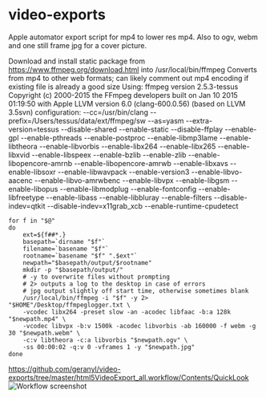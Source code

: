 # video-exports
Apple automator export script for mp4 to lower res mp4. Also to ogv, webm and one still frame jpg for a cover picture.

Download and install static package from https://www.ffmpeg.org/download.html into /usr/local/bin/ffmpeg
Converts from mp4 to other web formats; can likely comment out mp4 encoding if existing file is already a good size
Using: ffmpeg version 2.5.3-tessus Copyright (c) 2000-2015 the FFmpeg developers built on Jan 10 2015 01:19:50 with Apple LLVM version 6.0 (clang-600.0.56) (based on LLVM 3.5svn) configuration: --cc=/usr/bin/clang --prefix=/Users/tessus/data/ext/ffmpeg/sw --as=yasm --extra-version=tessus --disable-shared --enable-static --disable-ffplay --enable-gpl --enable-pthreads --enable-postproc --enable-libmp3lame --enable-libtheora --enable-libvorbis --enable-libx264 --enable-libx265 --enable-libxvid --enable-libspeex --enable-bzlib --enable-zlib --enable-libopencore-amrnb --enable-libopencore-amrwb --enable-libxavs --enable-libsoxr --enable-libwavpack --enable-version3 --enable-libvo-aacenc --enable-libvo-amrwbenc --enable-libvpx --enable-libgsm --enable-libopus --enable-libmodplug --enable-fontconfig --enable-libfreetype --enable-libass --enable-libbluray --enable-filters --disable-indev=qtkit --disable-indev=x11grab_xcb --enable-runtime-cpudetect

```
for f in "$@"
do
	ext=${f##*.}
	basepath=`dirname "$f"`
	filename=`basename "$f"`
	rootname=`basename "$f" ".$ext"`
	newpath="$basepath/output/$rootname"
	mkdir -p "$basepath/output/"
	# -y to overwrite files without prompting
	# 2> outputs a log to the desktop in case of errors
	# jpg output slightly off start time, otherwise sometimes blank 
    /usr/local/bin/ffmpeg -i "$f" -y 2> "$HOME"/Desktop/ffmpeglogger.txt \
	-vcodec libx264 -preset slow -an -acodec libfaac -b:a 128k "$newpath.mp4" \
	-vcodec libvpx -b:v 1500k -acodec libvorbis -ab 160000 -f webm -g 30 "$newpath.webm" \
	-c:v libtheora -c:a libvorbis "$newpath.ogv" \
	-ss 00:00:02 -q:v 0 -vframes 1 -y "$newpath.jpg"
done
```

https://github.com/geranyl/video-exports/tree/master/html5VideoExport_all.workflow/Contents/QuickLook
![Workflow screenshot](/tree/master/html5VideoExport_all.workflow/Contents/QuickLook/Preview.png?raw=true "Automator Workflow")